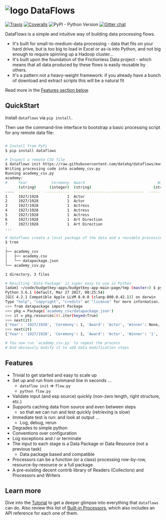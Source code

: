 # ![logo](logo-s.png) DataFlows

[![Travis](https://img.shields.io/travis/datahq/dataflows/master.svg)](https://travis-ci.org/datahq/dataflows)
[![Coveralls](http://img.shields.io/coveralls/datahq/dataflows.svg?branch=master)](https://coveralls.io/r/datahq/dataflows?branch=master)
![PyPI - Python Version](https://img.shields.io/pypi/pyversions/dataflows.svg)
[![Gitter chat](https://badges.gitter.im/dataflows-chat/Lobby.png)](https://gitter.im/dataflows-chat/Lobby)

DataFlows is a simple and intuitive way of building data processing flows.

- It's built for small-to-medium-data processing - data that fits on your hard drive, but is too big to load in Excel or as-is into Python, and not big enough to require spinning up a Hadoop cluster...
- It's built upon the foundation of the Frictionless Data project - which means that all data produced by these flows is easily reusable by others.
- It's a pattern not a heavy-weight framework: if you already have a bunch of download and extract scripts this will be a natural fit

Read more in the [Features section below](#features).

## QuickStart 

Install `dataflows` via `pip install.`

Then use the command-line interface to bootstrap a basic processing script for any remote data file:

```bash

# Install from PyPi
$ pip install dataflows

# Inspect a remote CSV file
$ dataflows init https://raw.githubusercontent.com/datahq/dataflows/master/data/academy.csv
Writing processing code into academy_csv.py
Running academy_csv.py
academy:
#     Year           Ceremony  Award                                 Winner  Name                            Film
      (string)      (integer)  (string)                            (string)  (string)                        (string)
----  ----------  -----------  --------------------------------  ----------  ------------------------------  -------------------
1     1927/1928             1  Actor                                         Richard Barthelmess             The Noose
2     1927/1928             1  Actor                                      1  Emil Jannings                   The Last Command
3     1927/1928             1  Actress                                       Louise Dresser                  A Ship Comes In
4     1927/1928             1  Actress                                    1  Janet Gaynor                    7th Heaven
5     1927/1928             1  Actress                                       Gloria Swanson                  Sadie Thompson
6     1927/1928             1  Art Direction                                 Rochus Gliese                   Sunrise
7     1927/1928             1  Art Direction                              1  William Cameron Menzies         The Dove; Tempest
...

# dataflows create a local package of the data and a reusable processing script which you can tinker with
$ tree
.
├── academy_csv
│   ├── academy.csv
│   └── datapackage.json
└── academy_csv.py

1 directory, 3 files

# Resulting 'Data Package' is super easy to use in Python
[adam] ~/code/budgetkey-apps/budgetkey-app-main-page/tmp (master=) $ python
Python 3.6.1 (default, Mar 27 2017, 00:25:54)
[GCC 4.2.1 Compatible Apple LLVM 8.0.0 (clang-800.0.42.1)] on darwin
Type "help", "copyright", "credits" or "license" for more information.
>>> from datapackage import Package
>>> pkg = Package('academy_csv/datapackage.json')
>>> it = pkg.resources[0].iter(keyed=True)
>>> next(it)
{'Year': '1927/1928', 'Ceremony': 1, 'Award': 'Actor', 'Winner': None, 'Name': 'Richard Barthelmess', 'Film': 'The Noose'}
>>> next(it)
{'Year': '1927/1928', 'Ceremony': 1, 'Award': 'Actor', 'Winner': '1', 'Name': 'Emil Jannings', 'Film': 'The Last Command'}

# You now run `academy_csv.py` to repeat the process
# And obviously modify it to add data modification steps
```

## Features

* Trivial to get started and easy to scale up
* Set up and run from command line in seconds ...
    * `dataflow init` => `flow.py`
    * `python flow.py`
* Validate input (and esp source) quickly (non-zero length, right structure, etc.)
* Supports caching data from source and even between steps
    * so that we can run and test quickly (retrieving is slow)
* Immediate test is run: and look at output ...
    * Log, debug, rerun
* Degrades to simple python
* Conventions over configuration
* Log exceptions and / or terminate
* The input to each stage is a Data Package or Data Resource (not a previous task)
	* Data package based and compatible
* Processors can be a function (or a class) processing row-by-row, resource-by-resource or a full package
* A pre-existing decent contrib library of Readers (Collectors) and Processors and Writers

## Learn more

Dive into the [Tutorial](TUTORIAL.md) to get a deeper glimpse into everything that `dataflows` can do.
Also review this list of [Built-in Processors](PROCESSORS.md), which also includes an API reference for each one of them.
